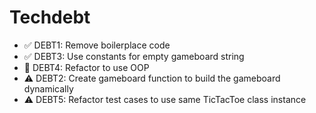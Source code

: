 # Techdebt

- ✅ DEBT1: Remove boilerplace code
- ✅ DEBT3: Use constants for empty gameboard string
- 🚧 DEBT4: Refactor to use OOP
- ⚠ DEBT2: Create gameboard function to build the gameboard dynamically
- ⚠ DEBT5: Refactor test cases to use same TicTacToe class instance
